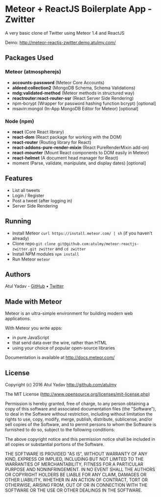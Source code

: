 # Meteor + ReactJS Boilerplate App - Zwitter
A very basic clone of Twitter using Meteor 1.4 and ReactJS

Demo: http://meteor-reactjs-zwitter.demo.atulmy.com/

## Packages Used

### Meteor (atmospherejs)
- **accounts-password** (Meteor Core Accounts)
- **aldeed:collection2** (MongoDB Schema, Schema Validations)
- **mdg:validated-method** (Meteor methods in structured way)
- **reactrouter:react-router-ssr** (React Server Side Rendering)
- npm-bcrypt (Wrapper for password hashing function bcrypt) [optional]
- msavin:mongol (In-App MongoDB Editor for Meteor) [optional]

### Node (npm)
- **react** (Core React library)
- **react-dom** (React package for working with the DOM)
- **react-router** (Routing library for React)
- **react-addons-pure-render-mixin** (React PureRenderMixin add-on)
- **react-mounter** (Mount React components to DOM easily in Meteor)
- **react-helmet** (A document head manager for React)
- moment (Parse, validate, manipulate, and display dates) [optional]

## Features
- List all tweets
- Login / Register
- Post a tweet (after logging in)
- Server Side Rendering

## Running
- Install Meteor `curl https://install.meteor.com/ | sh` (if you haven't already)
- Clone repo `git clone git@github.com:atulmy/meteor-reactjs-zwitter.git zwitter` and `cd zwitter`
- Install NPM modules `npm install`
- Run Meteor `meteor`

## Authors

Atul Yadav - [GitHub](https://github.com/atulmy) &bull; [Twitter](https://twitter.com/atulmy)

## Made with Meteor

Meteor is an ultra-simple environment for building modern web
applications.

With Meteor you write apps:

* in pure JavaScript
* that send data over the wire, rather than HTML
* using your choice of popular open-source libraries

Documentation is available at http://docs.meteor.com/

## License

Copyright (c) 2016 Atul Yadav http://github.com/atulmy

The MIT License (http://www.opensource.org/licenses/mit-license.php)

Permission is hereby granted, free of charge, to any person obtaining a copy of this software and associated documentation files (the "Software"), to deal in the Software without restriction, including without limitation the rights to use, copy, modify, merge, publish, distribute, sublicense, and/or sell copies of the Software, and to permit persons to whom the Software is furnished to do so, subject to the following conditions:

The above copyright notice and this permission notice shall be included in all copies or substantial portions of the Software.

THE SOFTWARE IS PROVIDED "AS IS", WITHOUT WARRANTY OF ANY KIND, EXPRESS OR IMPLIED, INCLUDING BUT NOT LIMITED TO THE WARRANTIES OF MERCHANTABILITY, FITNESS FOR A PARTICULAR PURPOSE AND NONINFRINGEMENT. IN NO EVENT SHALL THE AUTHORS OR COPYRIGHT HOLDERS BE LIABLE FOR ANY CLAIM, DAMAGES OR OTHER LIABILITY, WHETHER IN AN ACTION OF CONTRACT, TORT OR OTHERWISE, ARISING FROM, OUT OF OR IN CONNECTION WITH THE SOFTWARE OR THE USE OR OTHER DEALINGS IN THE SOFTWARE.
